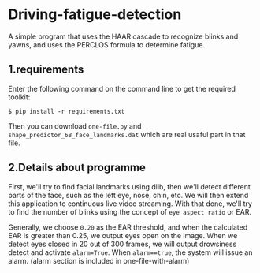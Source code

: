 # Driving-fatigue-detection
A simple program that uses the HAAR cascade to recognize blinks and yawns, and uses the PERCLOS formula to determine fatigue.
## 1.requirements
Enter the following command on the command line to get the required toolkit:
    
    $ pip install -r requirements.txt
 Then you can download `one-file.py` and `shape_predictor_68_face_landmarks.dat` which are real usaful part in that file.
 ## 2.Details about programme
 First, we'll try to find facial landmarks using dlib, then we'll detect different parts of the face, such as the left eye, nose, chin, etc. We will then extend this application to continuous live video streaming. With that done, we'll try to find the number of blinks using the concept of `eye aspect ratio` or EAR.
 
 Generally, we choose `0.20` as the EAR threshold, and when the calculated EAR is greater than 0.25, we output eyes open on the image.
When we detect eyes closed in 20 out of 300 frames, we will output drowsiness detect and activate `alarm=True`. When `alarm==true`, the system will issue an alarm. (alarm section is included in one-file-with-alarm)

 
